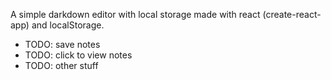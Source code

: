 A simple darkdown editor with local storage made with react (create-react-app) and localStorage.

- TODO: save notes
- TODO: click to view notes
- TODO: other stuff